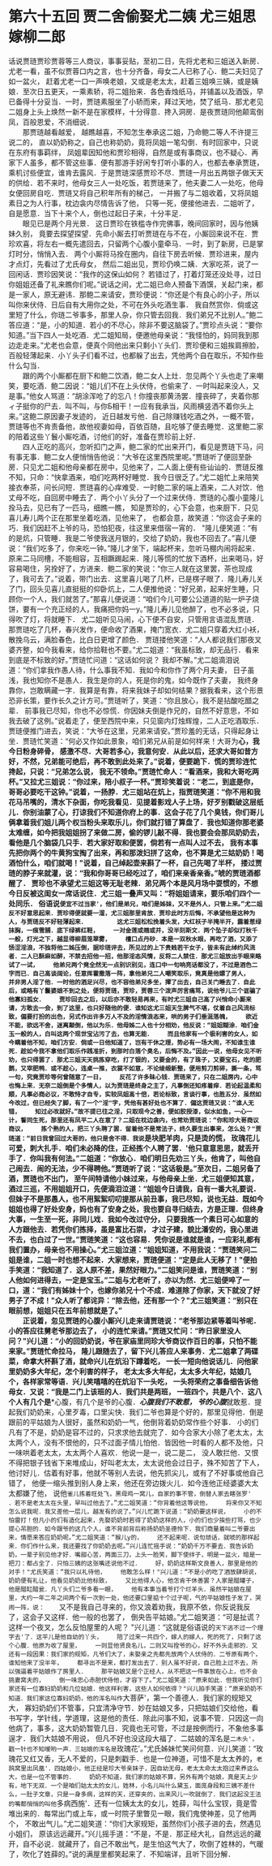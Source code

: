 # 第六十五回  贾二舍偷娶尤二姨  尤三姐思嫁柳二郎


话说贾琏贾珍贾蓉等三人商议，事事妥贴，至初二日，先将尤老和三姐送入新房．尤老一看，虽不似贾蓉口内之言，也十分齐备，母女二人已称了心．鲍二夫妇见了如一盆火，    赶着尤老一口一声唤老娘，又或是老太太，赶着三姐唤三姨，或是姨娘．至次日五更天，一乘素轿，将二姐抬来．各色香烛纸马，并铺盖以及酒饭，早已备得十分妥当．一时，贾琏素服坐了小轿而来，拜过天地，焚了纸马．那尤老见二姐身上头上焕然一新不是在家模样，十分得意．搀入洞房．是夜贾琏同他颠鸾倒凤，百般恩爱，不消细说．    
　　那贾琏越看越爱，    越瞧越喜，不知怎生奉承这二姐，乃命鲍二等人不许提三说二的，    直以奶奶称之，自己也称奶奶，竟将凤姐一笔勾倒．有时回家中，只说在东府有事羁绊，    凤姐辈因知他和贾珍相得，自然是或有事商议，也不疑心．再家下人虽多，都不管这些事．便有那游手好闲专打听小事的人，也都去奉承贾琏，乘机讨些便宜，谁肯去露风．于是贾琏深感贾珍不尽．贾琏一月出五两银子做天天的供给．若不来时，他母女三人一处吃饭，若贾琏来了，他夫妻二人一处吃，他母女便回房自吃．贾琏又将自己积年所有的梯己，    一并搬了与二姐收着，又将凤姐素日之为人行事，枕边衾内尽情告诉了他，    只等一死，便接他进去．二姐听了，自是愿意．当下十来个人，倒也过起日子来，十分丰足．    
　　眼见已是两个月光景．    这日贾珍在铁槛寺作完佛事，晚间回家时，因与他姨妹久别，    竟要去探望探望．先命小厮去打听贾琏在与不在，小厮回来说不在．贾珍欢喜，将左右一概先遣回去，只留两个心腹小童牵马．一时，到了新房，已是掌灯时分，悄悄入去．    两个小厮将马拴在圈内，自往下房去听候．贾珍进来，屋内才点灯，先看过了尤氏母女，    然后二姐出见，贾珍仍唤二姨．大家吃茶，说了一回闲话．贾珍因笑说：“我作的这保山如何？    若错过了，打着灯笼还没处寻，过日你姐姐还备了礼来瞧你们呢。”说话之间，尤二姐已命人预备下酒馔，关起门来，都是一家人，原无避讳．那鲍二来请安，贾珍便说：“你还是个有良心的小子，所以叫你来伏侍．日后自有大用你之处，不可在外头吃酒生事．    我自然赏你．倘或这里短了什么，你琏二爷事多，那里人杂，你只管去回我．我们弟兄不比别人。”鲍二答应道：“是，小的知道．若小的不尽心，除非不要这脑袋了。”贾珍点头说：“要你知道。”当下四人一处吃酒．尤二姐知局，便邀他母亲说：“我怪怕的，妈同我到那边走走来。”尤老也会意，便真个同他出来只剩小丫头们．贾珍便和三姐挨肩擦脸，百般轻薄起来．小丫头子们看不过，也都躲了出去，凭他两个自在取乐，不知作些什么勾当．    
　　跟的两个小厮都在厨下和鲍二饮酒，鲍二女人上灶．忽见两个丫头也走了来嘲笑，要吃酒．鲍二因说：“姐儿们不在上头伏侍，也偷来了．一时叫起来没人，又是事。”他女人骂道：“胡涂浑呛了的忘八！你撞丧那黄汤罢．撞丧碎了，夹着你那ィ子挺你的尸去．叫不叫，与你Б相干！一应有我承当，风雨横竖洒不着你头上来。”这鲍二原因妻子发迹的，    近日越发亏他．自己除赚钱吃酒之外，一概不管，贾琏等也不肯责备他，故他视妻如母，百依百随，且吃够了便去睡觉．这里鲍二家的陪着这些丫鬟小厮吃酒，讨他们的好，准备在贾珍前上好．    
　　四人正吃的高兴，忽听扣门之声，鲍二家的忙出来开门，看见是贾琏下马，问有事无事．鲍二女人便悄悄告他说：“大爷在这里西院里呢。”贾琏听了便回至卧房．只见尤二姐和他母亲都在房中，见他来了，二人面上便有些讪讪的．贾琏反推不知，只命：“快拿酒来，咱们吃两杯好睡觉．我今日很乏了。”尤二姐忙上来陪笑接衣奉茶，问长问短．贾琏喜的心痒难受．一时鲍二家的端上酒来，二人对饮．他丈母不吃，自回房中睡去了．两个小丫头分了一个过来伏侍．贾琏的心腹小童隆儿拴马去，见已有了一匹马，细瞧一瞧，    知是贾珍的，心下会意，也来厨下．只见喜儿寿儿两个正在那里坐着吃酒，见他来了，    也都会意，故笑道：“你这会子来的巧．我们因赶不上爷的马，恐怕犯夜，往这里来借宿一宵的．    "隆儿便笑道：“有的是炕，只管睡．我是二爷使我送月银的，交给了奶奶，我也不回去了。”喜儿便说：“我们吃多了，你来吃一钟。”隆儿才坐下，端起杯来，忽听马棚内闹将起来．原来二马同槽，不能相容，互相蹶踢起来．隆儿等慌的忙放下酒杯，出来喝马，好容易喝住，另拴好了，方进来．鲍二家的笑说：“你三人就在这里罢，茶也现成了，我可去了。”说着，带门出去．这里喜儿喝了几杯，已是楞子眼了．隆儿寿儿关了门，回头见喜儿直挺挺的仰卧炕上，二人便推他说：“好兄弟，起来好生睡，只顾你一个人，我们就苦了。”那喜儿便说道：“咱们今儿可要公公道道的贴一炉子烧饼，要有一个充正经的人，我痛把你妈一у。”隆儿寿儿见他醉了，也不必多说，只得吹了灯，将就睡下．    尤二姐听见马闹，心下便不自安，只管用言语混乱贾琏．那贾琏吃了几杯，春兴发作，便命收了酒果，掩门宽衣．尤二姐只穿着大红小袄，散挽乌云，满脸春色，比白日更增了颜色．    贾琏搂他笑道：“人人都说我们那夜叉婆齐整，如今我看来，给你拾鞋也不要。”尤二姐道：“我虽标致，却无品行．看来到底是不标致的好。”贾琏忙问道：“这话如何说？    我却不解。”尤二姐滴泪说道：“你们拿我作愚人待，什么事我不知．我如今和你作了两个月夫妻，    日子虽浅，我也知你不是愚人．我生是你的人，死是你的鬼，如今既作了夫妻，    我终身靠你，岂敢瞒藏一字．我算是有靠，将来我妹子却如何结果？据我看来，这个形景恐非长策，要作长久之计方可。”贾琏听了，笑道：“你且放心，我不是拈酸吃醋之辈．    前事我已尽知，你也不必惊慌．你因妹夫倒是作兄的，自然不好意思，不如我去破了这例。”说着走了，便至西院中来，只见窗内灯烛辉煌，二人正吃酒取乐．贾琏便推门进去，笑说：“大爷在这里，兄弟来请安。”贾珍羞的无话，只得起身让坐．贾琏忙笑道：“何必又作如此景象，咱们弟兄从前是如何样来！大哥为**心，我今日粉身碎骨，    感激不尽．大哥若多心，我意何安．从此以后，还求大哥如昔方好，不然，兄弟能可绝后，再不敢到此处来了。”说着，便要跪下．慌的贾珍连忙搀起，只说：“兄弟怎么说，    我无不领命。”贾琏忙命人：“看酒来，我和大哥吃两杯。”又拉尤三姐说：“你过来，陪小叔子一杯。”贾珍笑着说：“老二，到底是你，哥哥必要吃干这钟。”说着，一扬脖．尤三姐站在炕上，指贾琏笑道：“你不用和我花马吊嘴的，清水下杂面，你吃我看见．见提着影戏人子上场，好歹别戳破这层纸儿．你别油蒙了心，打谅我们不知道你府上的事．这会子花了几个臭钱，你们哥儿俩拿着我们姐儿两个权当粉头来取乐儿，你们就打错了算盘了．我也知道你那老婆太难缠，如今把我姐姐拐了来做二房，偷的锣儿敲不得．我也要会会那凤奶奶去，    看他是几个脑袋几只手．若大家好取和便罢，倘若有一点叫人过不去，    我有本事先把你两个的牛黄狗宝掏了出来，再和那泼妇拼了这命，也不算是尤三姑奶奶！喝酒怕什么，咱们就喝！"说着，自己绰起壶来斟了一杯，自己先喝了半杯，    搂过贾琏的脖子来就灌，说：“我和你哥哥已经吃过了，咱们来亲香亲香。”唬的贾琏酒都醒了．    贾珍也不承望尤三姐这等无耻老辣．弟兄两个本是风月场中耍惯的，不想今日反被这闺女一席话说住．尤三姐一叠声又叫：“将姐姐请来，要乐咱们四个一处同乐．    俗语说`便宜不过当家'，他们是弟兄，咱们是姊妹，又不是外人，只管上来。”尤二姐反不好意思起来．贾珍得便就要一溜，尤三姐那里肯放．贾珍此时方后悔，不承望他是这种为人，与贾琏反不好轻薄起来．    
　　这尤三姐松松挽着头发，大红袄子半掩半开，露着葱绿抹胸，一痕雪脯．底下绿裤红鞋，    一对金莲或翘或并，没半刻斯文．两个坠子却似打秋千一般，灯光之下，越显得柳眉笼翠雾，    檀口点丹砂．本是一双秋水眼，再吃了酒，又添了饧涩淫浪，不独将他二姊压倒，据珍琏评去，所见过的上下贵贱若干女子，皆未有此绰约风流者．二人已酥麻如醉，不禁去招他一招，他那淫态风情，反将二人禁住．那尤三姐放出手眼来略试了一试，    他弟兄两个竟全然无一点别识别见，连口中一句响亮话都没了，不过是酒色二字而已．自己高谈阔论，任意挥霍撒落一阵，拿他弟兄二人嘲笑取乐，竟真是他嫖了男人，    并非男人淫了他．一时他的酒足兴尽，也不容他弟兄多坐，撵了出去，自己关门睡去了．自此后，或略有丫鬟婆娘不到之处，便将贾琏，贾珍，贾蓉三个泼声厉言痛骂，说他爷儿三个诓骗了他寡妇孤女．    贾珍回去之后，以后亦不敢轻易再来，有时尤三姐自己高了兴悄命小厮来请，方敢去一会，到了这里，也只好随他的便．谁知这尤三姐天生脾气不堪，仗着自己风流标致，偏要打扮的出色，另式作出许多万人不及的淫情浪态来，哄的男子们垂涎落魄，    欲近不能，欲远不舍，迷离颠倒，他以为乐．他母姊二人也十分相劝，他反说：“姐姐糊涂．咱们金玉一般的人，白叫这两个现世宝沾污了去，也算无能．    而且他家有一个极利害的女人，如今瞒着他不知，咱们方安．倘或一日他知道了，岂有干休之理，势必有一场大闹，不知谁生谁死．趁如今我不拿他们取乐作践准折，到那时白落个臭名，后悔不及。”因此一说，他母女见不听劝，也只得罢了．那尤三姐天天挑拣穿吃，打了银的，又要金的，有了珠子，又要宝石，吃的肥鹅，又宰肥鸭．或不趁心，连桌一推，衣裳不如意，不论绫缎新整，便用剪刀剪碎，撕一条，骂一句，究竟贾珍等何曾随意了一日，    反花了许多昧心钱．贾琏来了，只在二姐房内，心中也悔上来．无奈二姐倒是个多情人，以为贾琏是终身之主了，凡事倒还知疼着痒．若论起温柔和顺，凡事必商必议，不敢恃才自专，实较凤姐高十倍，若论标致，言谈行事，也胜五分．虽然如今改过，但已经失了脚，有了一个"淫"字，凭他有甚好处也不算了．偏这贾琏又说：“谁人无错，    知过必改就好。”故不提已往之淫，只取现今之善，便如胶授漆，似水如鱼，一心一计，誓同生死，那里还有凤平二人在意了？二姐在枕边衾内，也常劝贾琏说：“你和珍大哥商议商议，    拣个熟的人，把三丫头聘了罢．留着他不是常法子，终久要生出事来，怎么处？"贾琏道：“前日我曾回过大哥的，他只是舍不得．我说`是块肥羊肉，只是烫的慌，    玫瑰花儿可爱，刺大扎手．咱们未必降的住，正经拣个人聘了罢．'他只意意思思，就丢开手了．你叫我有何法。”二姐道：“你放心．咱们明日先劝三丫头，他肯了，叫他自己闹去．闹的无法，少不得聘他。”贾琏听了说：“这话极是。”至次日，二姐另备了酒，贾琏也不出门，    至午间特请他小妹过来，与他母亲上坐．尤三姐便知其意，酒过三巡，不用姐姐开口，先便滴泪泣道：“姐姐今日请我，自有一番大礼要说．但妹子不是那愚人，也不用絮絮叨叨提那从前丑事，我已尽知，说也无益．既如今姐姐也得了好处安身，妈也有了安身之处，我也要自寻归结去，方是正理．但终身大事，一生至一死，非同儿戏．我如今改过守分，    只要我拣一个素日可心如意的人方跟他去．若凭你们拣择，虽是富比石崇，    才过子建，貌比潘安的，我心里进不去，也白过了一世。”贾琏笑道：“这也容易．凭你说是谁就是谁，一应彩礼都有我们置办，母亲也不用操心。”尤三姐泣道：“姐姐知道，不用我说：“贾琏笑问二姐是谁，二姐一时也想不起来．大家想来，贾琏便道：“定是此人无移了！"便拍手笑道：“我知道了．这人原不差，果然好眼力。”二姐笑问是谁，贾琏笑道：“别人他如何进得去，一定是宝玉。”二姐与尤老听了，亦以为然．尤三姐便啐了一口，道：“我们有姊妹十个，也嫁你弟兄十个不成．难道除了你家，天下就没了好男子了不成！"众人听了都诧异：“除去他，还有那一个？"尤三姐笑道：“别只在眼前想，姐姐只在五年前想就是了。”    
　　正说着，忽见贾琏的心腹小厮兴儿走来请贾琏说：“老爷那边紧等着叫爷呢．小的答应往舅老爷那边去了，    小的连忙来请。”贾琏又忙问：“昨日家里没人问？"兴儿道：“小的回奶奶说，爷在家庙里同珍大爷商议作百日的事，只怕不能来家。”贾琏忙命拉马，    隆儿跟随去了，留下兴儿答应人来事务．尤二姐拿了两碟菜，命拿大杯斟了酒，就命兴儿在炕沿下蹲着吃，    一长一短向他说话儿．问他家里奶奶多大年纪，怎个利害的样子，    老太太多大年纪，太太多大年纪，姑娘几个，各样家常等语．兴儿笑嘻嘻的在炕沿下一头吃，    一头将荣府之事备细告诉他母女．又说：“我是二门上该班的人．我们共是两班，    一班四个，共是八个．这八个人有几个是***心腹，有几个是爷的心腹．***心腹我们不敢惹，    爷的心腹***就敢惹．提起我们奶奶来，心里歹毒，口里尖快．我们二爷也算是个好的，那里见得他．倒是跟前的平姑娘为人很好，虽然和奶奶一气，他倒背着奶奶常作些个好事．    小的们凡有了不是，奶奶是容不过的，只求求他去就完了．如今合家大小除了老太太，太太两个人，没有不恨他的，只不过面子情儿怕他．皆因他一时看的人都不及他，只一味哄着老太太，太太两个人喜欢．他说一是一，说二是二，    没人敢拦他．又恨不得把银子钱省下来堆成山，好叫老太太，太太说他会过日子，殊不知苦了下人，    他讨好儿．估着有好事，他就不等别人去说，他先抓尖儿，或有了不好事或他自己错了，    他便一缩头推到别人身上来，他还在旁边拨火儿．如今连他正经婆婆大太太都嫌了他，    说他`雀儿拣着旺处飞，黑母鸡一窝儿，自家的事不管，倒替人家去瞎张罗'    ．若不是老太太在头里，早叫过他去了。”尤二姐笑道：“你背着他这等说他，    将来你又不知怎么说我呢．我又差他一层儿，越发有的说了。”兴儿忙跪下说道：“奶奶要这样说，    小的不怕雷打！但凡小的们有造化起来，先娶奶奶时若得了奶奶这样的人，小的们也少挨些打骂，也少提心吊胆的．如今跟爷的这几个人，谁不背前背后称扬奶奶圣德怜下．我们商量着叫二爷要出来，情愿来答应奶奶呢。”尤二姐笑道：“猴儿у的，    还不起来呢．说句顽话，就唬的那样起来．你们作什么来，我还要找了你奶奶去呢。”兴儿连忙摇手说：“奶奶千万不要去．我告诉奶奶，一辈子别见他才好．嘴甜心苦，两面三刀，上头一脸笑，脚下使绊子，明是一盆火，暗是一把刀：都占全了．只怕三姨的这张嘴还说他不过．    好，奶奶这样斯文良善人，那里是他的对手！"尤氏笑道：“我只以礼待他，    他敢怎么样！"兴儿道：“不是小的吃了酒放肆胡说，奶奶便有礼让，他看见奶奶比他标致，    又比他得人心，他怎肯干休善罢？人家是醋罐子，他是醋缸醋瓮．凡丫头们二爷多看一眼，    他有本事当着爷打个烂羊头．虽然平姑娘在屋里，大约一年二年之间两个有一次到一处，他还要口里掂十个过子呢，气的平姑娘性子发了，哭闹一阵，说：    `又不是我自己寻来的，你又浪着劝我，我原不依，你反说我反了，这会子又这样．他一般的也罢了，    倒央告平姑娘。”尤二姐笑道：“可是扯谎？这样一个夜叉，怎么反怕屋里的人呢？    "兴儿道：“这就是俗语说的`天下逃不过一个理字去'了．这平儿是他自幼的丫头，    陪了过来一共四个，嫁人的嫁人，死的死了，只剩了这个心腹．他原为收了屋里，    一则显他贤良名儿，二则又叫拴爷的心，好不外头走邪的．又还有一段因果：我们家的规矩，凡爷们大了，未娶亲之先都先放两个人伏侍的．二爷原有两个，谁知他来了没半年，    都寻出不是来，都打发出去了．别人虽不好说，自己脸上过不去，所以强逼着平姑娘作了房里人．    那平姑娘又是个正经人，从不把这一件事放在心上，也不会挑妻窝夫的，    倒一味忠心赤胆伏侍他，才容下了。”尤二姐笑道：“原来如此．但我听见你们家还有一位寡妇奶奶和几位姑娘．他这样利害，这些人如何依得？"兴儿拍手笑道：“原来奶奶不知道．我们家这位寡妇奶奶，他的浑名叫作`大菩萨'，第一个善德人．我们家的规矩又大，    寡妇奶奶们不管事，只宜清净守节．妙在姑娘又多，只把姑娘们交给他，看书写字，学针线，学道理，这是他的责任．除此问事不知，说事不管．只因这一向他病了，事多，这大奶奶暂管几日．究竟也无可管，不过是按例而行，不象他多事逞才．我们大姑娘不用说，    但凡不好也没这段大福了．二姑娘的浑名是`二木头'，戳一针也不知嗳哟一声．三姑娘的浑名是`玫瑰花'。”尤氏姊妹忙笑问何意．兴儿笑道：“玫瑰花又红又香，无人不爱的，只是刺戳手．也是一位神道，可惜不是太太养的，`老鸹窝里出凤凰'．四姑娘小，他正经是珍大爷亲妹子，因自幼无母，老太太命太太抱过来养这么大，也是一位不管事的．    奶奶不知道，我们家的姑娘不算，另外有两个姑娘，真是天上少有，地下无双．一个是咱们姑太太的女儿，姓林，小名儿叫什么黛玉，面庞身段和三姨不差什么，一肚子文章，只是一身多病，这样的天，还穿夹的，出来风儿一吹就倒了．我们这起没王法的嘴都悄悄的叫他`多病西施'．还有一位姨太太的女儿，姓薛，叫什么宝钗，竟是雪堆出来的．每常出门或上车，或一时院子里瞥见一眼，我们鬼使神差，见了他两个，    不敢出气儿。”尤二姐笑道：“你们大家规矩，虽然你们小孩子进的去，然遇见小姐们，    原该远远藏开。”兴儿摇手道：“不是，不是．那正经大礼，自然远远的藏开，自不必说．就藏开了，自己不敢出气，是生怕这气大了，吹倒了姓林的，气暖了，吹化了姓薛的。”说的满屋里都笑起来了．不知端详，且听下回分解．


